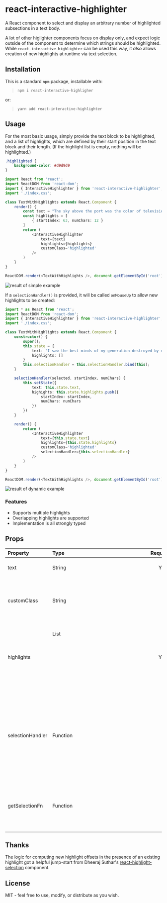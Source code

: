 # react-interactive-highlighter

A React component to select and display an arbitrary number of highlighted subsections in a text body.

A lot of other higlighter components focus on display only, and expect logic outside of the component to determine which strings should be highlighted. While `react-interactive-highlighter` can be used this way, it _also_ allows creation of new highlights at runtime via text selection.

## Installation

This is a standard `npm` package, installable with:

> `npm i react-interactive-highligher`

or:

> `yarn add react-interactive-highlighter`

## Usage

For the most basic usage, simply provide the text block to be highlighted, and a list of highlights, which are defined by their start position in the text block and their length. (If the highlight list is empty, nothing will be highlighted.)

```css
.highlighted {
    background-color: #d9d9d9
}
```

```ts
import React from 'react';
import ReactDOM from 'react-dom';
import { InteractiveHighlighter } from 'react-interactive-highlighter';
import './index.css';

class TextWithHighlights extends React.Component {
    render() {
        const text = "The sky above the port was the color of television, tuned to a dead channel."
        const highlights = [
            { startIndex: 63, numChars: 12 }
        ]
        return (
            <InteractiveHighlighter
                text={text}
                highlights={highlights}
                customClass='highlighted'
            />
        )
    }
}

ReactDOM.render(<TextWithHighlights />, document.getElementById('root'));
```

![result of simple example](https://github.com/jrheling/react-interactive-highlighter/examples/static-highlights/example.png)

If a `selectionHandler()` is provided, it will be called `onMouseUp` to allow new highlights to be created:

```ts
import * as React from 'react';
import ReactDOM from 'react-dom';
import { InteractiveHighlighter } from 'react-interactive-highlighter';
import './index.css';

class TextWithHighlights extends React.Component {
    constructor() {
        super();
        this.state = {
            text: "I saw the best minds of my generation destroyed by madness, starving hysterical naked, dragging themselves...",
            highlights: []
        }
        this.selectionHandler = this.selectionHandler.bind(this);
    }

    selectionHandler(selected, startIndex, numChars) {
        this.setState({
            text: this.state.text,
            highights: this.state.highlights.push({
                startIndex: startIndex,
                numChars: numChars
            })
        })
    }

    render() {
        return (
            <InteractiveHighlighter
                text={this.state.text}
                highlights={this.state.highlights}
                customClass='highlighted'
                selectionHandler={this.selectionHandler}
            />
        )
    }
}

ReactDOM.render(<TextWithHighlights />, document.getElementById('root'));
```

![result of dynamic example](https://github.com/jrheling/react-interactive-highlighter/examples/dynamic-highlights/example.gif)

<!-- http://www.giphy.com/gifs/iJ1fTaqEc5TbETRgcC -->

### Features

* Supports multiple highlights
* Overlapping highlights are supported
* Implementation is all strongly typed

## Props

| Property | Type | Required? | Description |
|:---|:---|:---:|:---|
| text | String | Yes | The text containing highlights. |
| customClass | String |  | CSS class used for highlighted sections ("default" if not defined). |
| highlights | List<Object> | Yes | List of highlights, each defined by an object with properties `startIndex` (from 0) and `numChars` |
| selectionHandler | Function |  | Called whenever a new selection is made (via `onMouseUp`) - will receive the selected string, its start index in the `text` param, and its length. |
| getSelectionFn | Function |  | Hook to provide a mock for unit testing purposes (see tests for usage example). |

## Thanks

The logic for computing new highlight offsets in the presence of an existing highlight got a helpful jump-start from Dheeraj Suthar's [react-highlight-selection](https://github.com/dheerajsuthar/react-highlight-selection) component.

## License

MIT - feel free to use, modify, or distribute as you wish.